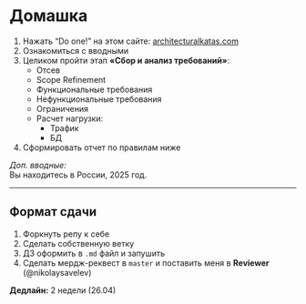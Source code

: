 # Домашка

1. Нажать “Do one!” на этом сайте: [architecturalkatas.com](https://www.architecturalkatas.com/)
2. Ознакомиться с вводными
3. Целиком пройти этап **«Сбор и анализ требований»**:
    - Отсев
    - Scope Refinement
    - Функциональные требования
    - Нефункциональные требования
    - Ограничения
    - Расчет нагрузки:
        * Трафик
        * БД
4. Сформировать отчет по правилам ниже

*Доп. вводные:*  
Вы находитесь в России, 2025 год.

---

## Формат сдачи
1. Форкнуть репу к себе
2. Сделать собственную ветку
3. ДЗ оформить в `.md` файл и запушить
4. Сделать мердж-реквест в `master` и поставить меня в **Reviewer** (@nikolaysavelev)

**Дедлайн:** 2 недели (26.04)